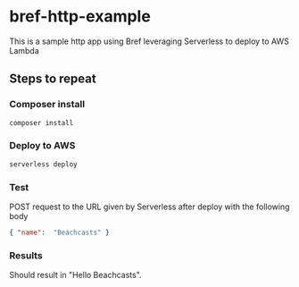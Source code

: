 # bref-http-example
This is a sample http app using Bref leveraging Serverless to deploy to AWS Lambda

## Steps to repeat

### Composer install

```bash
composer install
```

### Deploy to AWS

```bash
serverless deploy
```

### Test

POST request to the URL given by Serverless after deploy with the following body

```json
{ "name":  "Beachcasts" }
```

### Results

Should result in "Hello Beachcasts".
